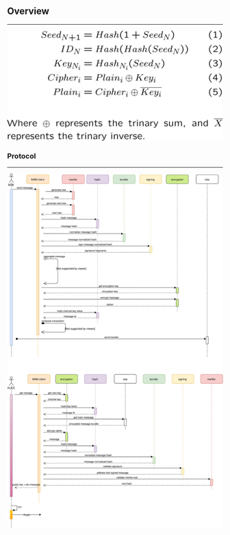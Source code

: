 ## Overview
----

![MAM pub/sub procedure](./doc/encryption.svg)

### Protocol
----
![MAM pub/sub procedure](./doc/mam-diagram.svg)